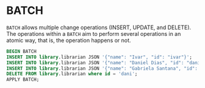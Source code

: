 # BATCH

`BATCH` allows multiple change operations (INSERT, UPDATE, and DELETE). The operations within a `BATCH` aim to perform several operations in an atomic way, that is, the operation happens or not.


```sql
BEGIN BATCH
INSERT INTO library.librarian JSON '{"name": "Ivar", "id": "ivar"}';
INSERT INTO library.librarian JSON '{"name": "Daniel Dias", "id": "dani"}';
INSERT INTO library.librarian JSON '{"name": "Gabriela Santana", "id": "gabriela"}';
DELETE FROM library.librarian where id = 'dani';
APPLY BATCH;
```

